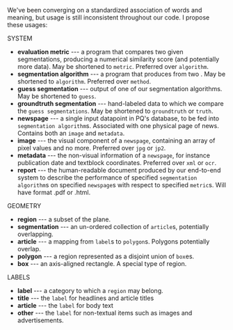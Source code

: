 We've been converging on a standardized association of words and meaning,
but usage is still inconsistent throughout our code. I propose these usages:

SYSTEM

- **evaluation metric** --- a program that compares two given segmentations, producing a numerical similarity score (and potentially more data). May be shortened to `metric`. Preferred over `algorithm`.
- **segmentation algorithm** --- a program that produces from two . May be shortened to `algorithm`. Preferred over `method`.
- **guess segmentation** --- output of one of our segmentation algorithms. May be shortened to `guess`.
- **groundtruth segmentation** --- hand-labeled data to which we compare the `guess segmentations`. May be shortened to `groundtruth` or `truth`.
- **newspage** --- a single input datapoint in PQ's database, to be fed into `segmentation algorithm`s. Associated with one physical page of news. Contains both an `image` and `metadata`.
- **image** --- the visual component of a `newspage`, containing an array of pixel values and no more. Preferred over `jpg` or `jp2`.
- **metadata** --- the non-visual information of a `newspage`, for instance publication date and textblock coordinates. Preferred over `xml` or `ocr`.
- **report** --- the human-readable document produced by our end-to-end system to describe the performance of specified `segmentation algorithm`s on specified `newspage`s with respect to specified `metric`s. Will have format .pdf or .html.

GEOMETRY

- **region** --- a subset of the plane.
- **segmentation** --- an un-ordered collection of `article`s, potentially overlapping.
- **article** --- a mapping from `label`s to `polygon`s. Polygons potentially overlap.
- **polygon** --- a region represented as a disjoint union of `box`es.
- **box** --- an axis-aligned rectangle. A special type of region.

LABELS

- **label** --- a category to which a `region` may belong.
- **title** --- the `label` for headlines and article titles
- **article** --- the `label` for body text
- **other** --- the `label` for non-textual items such as images and advertisements.
